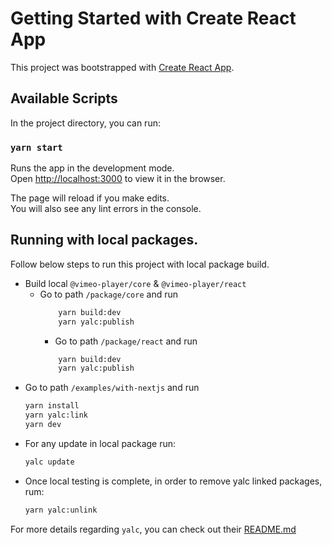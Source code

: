 # Getting Started with Create React App

This project was bootstrapped with [Create React App](https://github.com/facebook/create-react-app).

## Available Scripts

In the project directory, you can run:

### `yarn start`

Runs the app in the development mode.\
Open [http://localhost:3000](http://localhost:3000) to view it in the browser.

The page will reload if you make edits.\
You will also see any lint errors in the console.

## Running with local packages.

Follow below steps to run this project with local package build.

- Build local `@vimeo-player/core` & `@vimeo-player/react`
  - Go to path `/package/core` and run
    ```bash
        yarn build:dev
        yarn yalc:publish
    ```
    - Go to path `/package/react` and run
    ```bash
        yarn build:dev
        yarn yalc:publish
    ```
- Go to path `/examples/with-nextjs` and run
  ```bash
  yarn install
  yarn yalc:link
  yarn dev
  ```
- For any update in local package run:
  ```bash
  yalc update
  ```
- Once local testing is complete, in order to remove yalc linked packages, rum:
  ```bash
  yarn yalc:unlink
  ```

For more details regarding `yalc`, you can check out their [README.md](https://github.com/wclr/yalc#usage)
